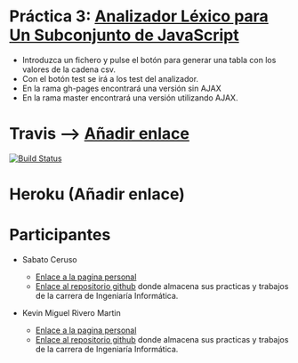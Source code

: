# Práctica 3: [Analizador Léxico para Un Subconjunto de JavaScript](http://kevinrm.github.io/pl_practica_3/)

- Introduzca un fichero y pulse el botón para generar una tabla con los valores de la cadena csv. 
- Con el botón test se irá a los test del analizador.
- En la rama gh-pages encontrará una versión sin AJAX
- En la rama master encontrará una versión utilizando AJAX.

# Travis --> [Añadir enlace]()
[![Build Status](.svg)]()

# Heroku (Añadir enlace)

# Participantes 
- Sabato Ceruso
	- [Enlace a la pagina personal](http://alu0100764666.github.io)
	- [Enlace al repositorio github](https://github.com/alu0100764666) donde almacena sus practicas y trabajos de la carrera de Ingeniaría Informática.

- Kevin Miguel Rivero Martin
	- [Enlace a la pagina personal](http://kevinrm.github.io)
	- [Enlace al repositorio github](https://github.com/KevinRM) donde almacena sus practicas y trabajos de la carrera de Ingeniaría Informática. 
